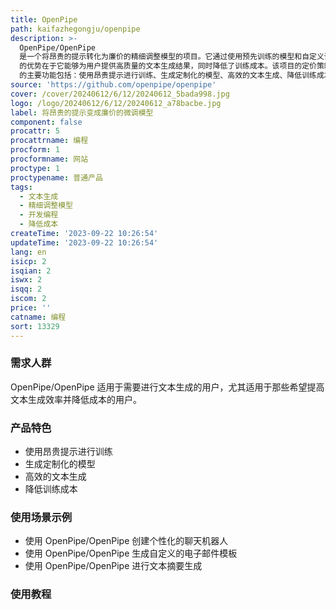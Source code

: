 ```yaml
---
title: OpenPipe
path: kaifazhegongju/openpipe
description: >-
  OpenPipe/OpenPipe
  是一个将昂贵的提示转化为廉价的精细调整模型的项目。它通过使用预先训练的模型和自定义训练数据来创建个性化的模型，以实现更高效的文本生成。OpenPipe/OpenPipe
  的优势在于它能够为用户提供高质量的文本生成结果，同时降低了训练成本。该项目的定价策略灵活，并提供了多种定价选项以适应不同用户需求。OpenPipe/OpenPipe
  的主要功能包括：使用昂贵提示进行训练、生成定制化的模型、高效的文本生成、降低训练成本等。
source: 'https://github.com/openpipe/openpipe'
cover: /cover/20240612/6/12/20240612_5bada998.jpg
logo: /logo/20240612/6/12/20240612_a78bacbe.jpg
label: 将昂贵的提示变成廉价的微调模型
component: false
procattr: 5
procattrname: 编程
procform: 1
procformname: 网站
proctype: 1
proctypename: 普通产品
tags:
  - 文本生成
  - 精细调整模型
  - 开发编程
  - 降低成本
createTime: '2023-09-22 10:26:54'
updateTime: '2023-09-22 10:26:54'
lang: en
isicp: 2
isqian: 2
iswx: 2
isqq: 2
iscom: 2
price: ''
catname: 编程
sort: 13329
---
```




### 需求人群
OpenPipe/OpenPipe 适用于需要进行文本生成的用户，尤其适用于那些希望提高文本生成效率并降低成本的用户。

### 产品特色
- 使用昂贵提示进行训练
- 生成定制化的模型
- 高效的文本生成
- 降低训练成本

### 使用场景示例
- 使用 OpenPipe/OpenPipe 创建个性化的聊天机器人
- 使用 OpenPipe/OpenPipe 生成自定义的电子邮件模板
- 使用 OpenPipe/OpenPipe 进行文本摘要生成

### 使用教程


  
